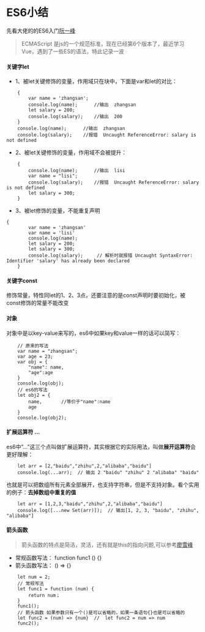 # ES6小结

先看大佬的的ES6入门[阮一峰](http://es6.ruanyifeng.com/#docs/intro)
> ECMAScript 是js的一个规范标准，现在已经第6个版本了，最近学习Vue，遇到了一些ES的语法，特此记录一波

#### 关键字let
- 1、被let关键修饰的变量，作用域只在块中，下面是var和let的对比：
```
    {
        var name = 'zhangsan';
        console.log(name);      //输出  zhangsan
        let salary = 200;
        console.log(salary);    //输出  200
    }
    console.log(name);      //输出  zhangsan
    console.log(salary);    //报错  Uncaught ReferenceError: salary is not defined
```
- 2、被let关键修饰的变量，作用域不会被提升：
```
    {
        console.log(name);      //输出  lisi
        var name = "lisi";      
        console.log(salary);    //报错  Uncaught ReferenceError: salary is not defined
        let salary = 300;       
    }
```
- 3、被let修饰的变量，不能重复声明
```
{
        var name = 'zhangsan'
        var name = 'lisi'
        console.log(name);      
        let salary = 200;
        let salary = 300;
        console.log(salary);     // 解析时就报错 Uncaught SyntaxError: Identifier 'salary' has already been declared
    }
```
#### 关键字const
修饰常量，特性同let的1、2、3点，还要注意的是const声明时要初始化，被const修饰的常量不能改变

#### 对象
对象中是以key-value来写的，es6中如果key和value一样的话可以简写：
```
    // 原来的写法
    var name = "zhangsan";
    var age = 23;
    var obj = {
        "name": name,
        "age":age
    }
    console.log(obj);
    // es6的写法
    let obj2 = {
        name,       //等价于"name":name
        age
    }
    console.log(obj2);
```
#### 扩展运算符 ...
es6中“...”这三个点叫做扩展运算符，其实根据它的实际用法，叫做**展开运算符**会更好理解：
```
    let arr = [2,"baidu","zhihu",2,"alibaba","baidu"]
    console.log(...arr);  // 输出 2 "baidu" "zhihu" 2 "alibaba" "baidu"
```
也就是可以把数组所有元素全部展开，也支持字符串，但是不支持对象。看个实用的例子：**去掉数组中重复的值**
```
    let arr = [1,2,3,"baidu","zhihu",2,"alibaba","baidu"]
    console.log([...new Set(arr)]);  // 输出[1, 2, 3, "baidu", "zhihu", "alibaba"]
```
#### 箭头函数
>  箭头函数的特点是简洁，灵活，还有就是this的指向问题,可以参考[廖雪峰](https://www.liaoxuefeng.com/wiki/001434446689867b27157e896e74d51a89c25cc8b43bdb3000/001438565969057627e5435793645b7acaee3b6869d1374000)
- 常规函数写法：
    function func1 () {}
- 箭头函数写法：
    () => {}
```
    let num = 2;
    // 常规写法
    let func1 = function (num) {
        return num；
    }
    func1();
    // 箭头函数 如果参数只有一个()是可以省略的，如果一条语句{}也是可以省略的
    let func2 = (num) => {num}  //  let func2 = num => num
    func2();
```